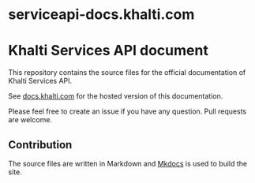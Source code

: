 # serviceapi-docs.khalti.com


# Khalti Services API document

This repository contains the source files for the official documentation of Khalti Services API.

See [docs.khalti.com](http://docs.khalti.com) for the hosted version of this documentation.

Please feel free to create an issue if you have any question. Pull requests are welcome.

## Contribution

The source files are written in Markdown and [Mkdocs](http://www.mkdocs.org/) is used to build the site.
